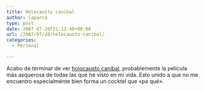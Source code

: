 ```yaml
---
title: Holocausto canibal
author: laparca
type: post
date: 2007-07-20T21:13:40+00:00
url: /2007/07/20/holocausto-canibal/
categories:
  - Personal

---
```

Acabo de terminar de ver <a href="http://www.imdb.com/title/tt0078935/" title="Información sobre holocausto canibal en IMDB" target="_blank">holocausto canibal</a>, probablemente la película más asquerosa de todas las que he visto en mi vida. Esto unido a que no me encuentro especialmente bien forma un cocktel que «pa qué».